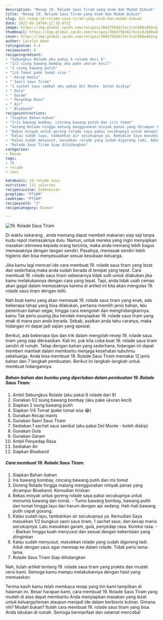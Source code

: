 ```yaml
---
description: "Resep 19. Rolade Saus Tiram yang enak dan Mudah Dibuat"
title: "Resep 19. Rolade Saus Tiram yang enak dan Mudah Dibuat"
slug: 421-resep-19-rolade-saus-tiram-yang-enak-dan-mudah-dibuat
date: 2021-05-14T04:12:18.072Z
image: https://img-global.cpcdn.com/recipes/3b837501617ec1cd/680x482cq70/19-rolade-saus-tiram-foto-resep-utama.jpg
thumbnail: https://img-global.cpcdn.com/recipes/3b837501617ec1cd/680x482cq70/19-rolade-saus-tiram-foto-resep-utama.jpg
cover: https://img-global.cpcdn.com/recipes/3b837501617ec1cd/680x482cq70/19-rolade-saus-tiram-foto-resep-utama.jpg
author: Carolyn Owen
ratingvalue: 4.4
reviewcount: 6
recipeingredient:
- "Sebungkus Rolade aku pakai 6 rolade dari 9"
- "1/2 siung bawang bombay aku pake ukuran kecil"
- "2 siung bawang putih"
- "1/4 Tomat pake tomat sisa "
- " Kecap manis"
- " Saori Saus Tiram"
- "1 sachet saus sambal aku pakai Del Monte  boleh diskip"
- " Gula"
- " Garam"
- " Penyedap Rasa"
- " Air"
- " Blueband"
recipeinstructions:
- "Siapkan Bahan-bahan"
- "Iris bawang bombay, cincang bawang putih dan iris tomat"
- "Goreng Rolade hingga matang menggunakan minyak panas yang dicampur Blueband. Kemudian tiriskan"
- "Bekas minyak untuk goreng rolade saya pakai secukupnya untuk menumis bawang dan tomat. Tumis bawang bombay, bawang putih dan tomat hingga layu dan harum dengan api sedang. Hati-hati bawang putih cepat gosong."
- "Kalau sudah layu, tambahkan air secukupnya ya. Kemudian Saya masukkan 1/2 bungkus saori saus tiram, 1 sachet saus, dan kecap manis secukupnya. Lalu masukkan garam, gula, penyedap rasa. Koreksi rasa.   Biarkan hingga kuah menyusut dan sesuai dengan kekentalan yang diinginkan"
- "Kalau sudah menyusut, masukkan rolade yang sudah digoreng tadi. Aduk dengan saus agar meresap ke dalam rolade. Tidak perlu lama-lama."
- "Rolade Saus Tiram Siap dihidangkan"
categories:
- Resep
tags:
- 19
- rolade
- saus

katakunci: 19 rolade saus 
nutrition: 111 calories
recipecuisine: Indonesian
preptime: "PT10M"
cooktime: "PT56M"
recipeyield: "3"
recipecategory: Dinner

---
```



![19. Rolade Saus Tiram](https://img-global.cpcdn.com/recipes/3b837501617ec1cd/680x482cq70/19-rolade-saus-tiram-foto-resep-utama.jpg)

Di waktu  sekarang , anda memang dapat membeli makanan siap saji tanpa kudu repot memasaknya dulu. Namun, untuk mereka yang ingin menyajikan masakan istimewa kepada orang tercinta, maka anda memang lebih bagus memasaknya dengan tangan sendiri. Pasalnya, memasak sendiri lebih higienis dan bisa menyesuaikan sesuai kesukaan keluarga.

Jika kamu lagi mencari ide cara membuat 19. rolade saus tiram yang lezat dan sederhana,maka anda sudah berada di tempat yang tepat. Cara membuat 19. rolade saus tiram  sebenarnya tidak sulit untuk dilakukan jika kamu melakukannya dengan cara yang tepat. Tapi, anda tidak usah cemas akan gagal dalam memasaknya 
karena di artikel ini kita akan mengulas 19. rolade saus tiram dengan teliti.  



Nah buat kamu yang akan memasak 19. rolade saus tiram yang enak, ada beberapa tahap yang bisa dilakukan, pertama memilih jenis bahan, lalu penentuan bahan segar, hingga cara mengolah dan menghidangkannya. kamu Tak perlu pusing jika hendak menyiapkan 19. rolade saus tiram yang enak di mana pun anda berada. Sebab, asalkan anda  tahu caranya, maka hidangan ini dapat jadi sajian yang spesial.

Berikut, ada beberapa tips dan trik dalam mengolah resep 19. rolade saus tiram yang siap dikreasikan. Kali ini, yuk kita coba buat 19. rolade saus tiram sendiri di rumah. Tetap dengan bahan yang sederhana, hidangan ini dapat memberi manfaat dalam membantu menjaga kesehatan tubuhmu sekeluarga. Anda bisa membuat 19. Rolade Saus Tiram memakai 12 jenis bahan dan 7 langkah pembuatan. Berikut ini langkah-langkah untuk membuat hidangannya.

<!--inarticleads1-->

##### Bahan-bahan dan bumbu yang diperlukan dalam pembuatan 19. Rolade Saus Tiram:

1. Ambil Sebungkus Rolade (aku pakai 6 rolade dari 9)
1. Gunakan 1/2 siung bawang bombay (aku pake ukuran kecil)
1. Siapkan 2 siung bawang putih
1. Siapkan 1/4 Tomat (pake tomat sisa 😂)
1. Gunakan  Kecap manis
1. Gunakan  Saori Saus Tiram
1. Sediakan 1 sachet saus sambal (aku pakai Del Monte - boleh diskip)
1. Gunakan  Gula
1. Gunakan  Garam
1. Ambil  Penyedap Rasa
1. Sediakan  Air
1. Siapkan  Blueband




<!--inarticleads2-->

##### Cara membuat 19. Rolade Saus Tiram:

1. Siapkan Bahan-bahan
1. Iris bawang bombay, cincang bawang putih dan iris tomat
1. Goreng Rolade hingga matang menggunakan minyak panas yang dicampur Blueband. Kemudian tiriskan
1. Bekas minyak untuk goreng rolade saya pakai secukupnya untuk menumis bawang dan tomat. - Tumis bawang bombay, bawang putih dan tomat hingga layu dan harum dengan api sedang. Hati-hati bawang putih cepat gosong.
1. Kalau sudah layu, tambahkan air secukupnya ya. Kemudian Saya masukkan 1/2 bungkus saori saus tiram, 1 sachet saus, dan kecap manis secukupnya. Lalu masukkan garam, gula, penyedap rasa. Koreksi rasa.  -  - Biarkan hingga kuah menyusut dan sesuai dengan kekentalan yang diinginkan
1. Kalau sudah menyusut, masukkan rolade yang sudah digoreng tadi. Aduk dengan saus agar meresap ke dalam rolade. Tidak perlu lama-lama.
1. Rolade Saus Tiram Siap dihidangkan




Nah, itulah artikel tentang  19. rolade saus tiram  yang praktis dan mudah versi kami. Semoga kamu mampu melakukannya dengan hasil yang memuaskan. 

Terima kasih kamu telah membaca resep yang tim kami tampilkan di halaman ini. Besar harapan kami, cara membuat  19. Rolade Saus Tiram yang mudah di atas dapat membantu Anda menyiapkan masakan yang lezat untuk keluarga/teman ataupun menjadi ide dalam berbisnis kuliner. Gimana nih? Mudah bukan? Itulah cara membuat 19. rolade saus tiram yang bisa Anda lakukan di rumah. Semoga bermanfaat dan selamat mencoba!

